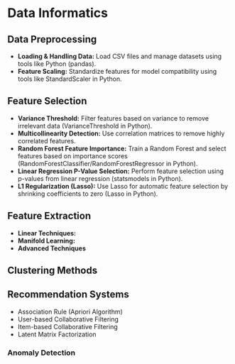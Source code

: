 # Data Informatics

## Data Preprocessing
- **Loading & Handling Data:** Load CSV files and manage datasets using tools like Python (pandas).
- **Feature Scaling:** Standardize features for model compatibility using tools like StandardScaler in Python.

## Feature Selection
- **Variance Threshold:** Filter features based on variance to remove irrelevant data (VarianceThreshold in Python).
- **Multicollinearity Detection:** Use correlation matrices to remove highly correlated features.
- **Random Forest Feature Importance:** Train a Random Forest and select features based on importance scores (RandomForestClassifier/RandomForestRegressor in Python).
- **Linear Regression P-Value Selection:** Perform feature selection using p-values from linear regression (statsmodels in Python).
- **L1 Regularization (Lasso):** Use Lasso for automatic feature selection by shrinking coefficients to zero (Lasso in Python).

## Feature Extraction
- **Linear Techniques:**
- **Manifold Learning:**
- **Advanced Techniques**

## Clustering Methods

## Recommendation Systems
- Association Rule (Apriori Algorithm)
- User-based Collaborative Filtering
- Item-based Collaborative Filtering
- Latent Matrix Factorization

### Anomaly Detection
